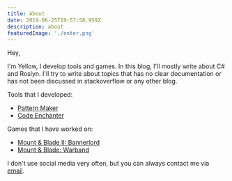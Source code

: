 ```yaml
---
title: About
date: 2019-06-25T19:57:58.959Z
description: about
featuredImage: './enter.png'
---
```

Hey, 

I'm Yellow, I develop tools and games. In this blog, I'll mostly write about C# and Roslyn. I'll try to write about topics that has no clear documentation or has not been discussed in stackoverflow or any other blog.

<!-- end -->

Tools that I developed:

* [Pattern Maker](https://marketplace.visualstudio.com/items?itemName=MerryYellow.patternmaker)
* [Code Enchanter](https://assetstore.unity.com/packages/tools/utilities/code-enchanter-120279)

Games that I have worked on:

* [Mount & Blade II: Bannerlord](https://www.taleworlds.com/en/Games/Bannerlord)
* [Mount & Blade: Warband](https://www.taleworlds.com/en/Games/Warband)

I don't use social media very often, but you can always contact me via [email](mailto:merryyellow@outlook.com).
